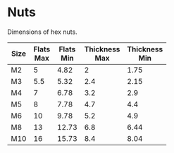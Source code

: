 # Nuts

Dimensions of hex nuts.

| Size | Flats<br/> Max | Flats<br/> Min | Thickness<br/> Max | Thickness<br/> Min |
|-|-|-|-|-|
| M2 | 5 | 4.82 | 2 | 1.75 |
| M3 | 5.5 | 5.32 | 2.4 | 2.15 |
| M4 | 7 | 6.78 | 3.2 | 2.9
| M5 | 8 | 7.78 | 4.7 | 4.4
| M6 | 10 | 9.78 | 5.2 | 4.9
| M8 | 13 | 12.73 | 6.8 | 6.44
| M10 | 16 | 15.73 | 8.4 | 8.04
